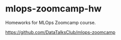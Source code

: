 # mlops-zoomcamp-hw
Homeworks for MLOps Zoomcamp course.

https://github.com/DataTalksClub/mlops-zoomcamp

